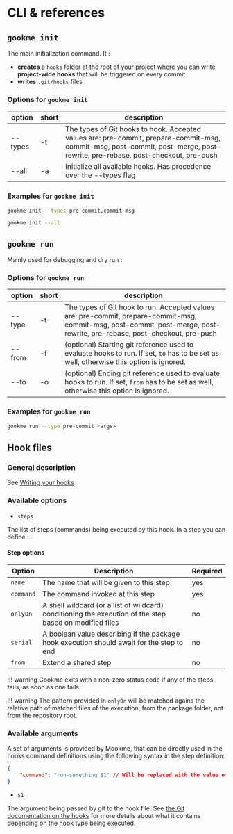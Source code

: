 # CLI & references

## `gookme init`

The main initialization command. It :

- **creates** a `hooks` folder at the root of your project where you can write **project-wide hooks** that will be triggered on every commit
- **writes** `.git/hooks` files

### Options for `gookme init`

| option  | short | description |
|---------|-------|-------|
| --types | -t    | The types of Git hooks to hook. Accepted values are: pre-commit,  prepare-commit-msg, commit-msg,  post-commit, post-merge, post-rewrite,  pre-rebase, post-checkout, pre-push |
| --all   | -a    | Initialize all available hooks. Has precedence over the --types flag |

### Examples for `gookme init`

```sh title="Initialize Gookme with pre-commit and commit-msg hooks"
gookme init --types pre-commit,commit-msg
```

```sh title="Initialize Gookme with all available hooks"
gookme init --all
```

## `gookme run`

Mainly used for debugging and dry run :

### Options for `gookme run`

| option  | short | description |
|---------|-------|-------|
| --type | -t    | The types of Git hook to run. Accepted values are: pre-commit,  prepare-commit-msg, commit-msg,  post-commit, post-merge, post-rewrite,  pre-rebase, post-checkout, pre-push |
| --from   | -f    | (optional) Starting git reference used to evaluate hooks to run. If set, `to` has to be set as well, otherwise this option is ignored. |
| --to   | -o    | (optional) Ending git reference used to evaluate hooks to run. If set, `from` has to be set as well, otherwise this option is ignored. |

### Examples for `gookme run`

```sh title="Run all hooks for the pre-commit type"
gookme run --type pre-commit <args>
```

## Hook files

### General description

See [Writing your hooks](getting-started.md#writing-your-hooks)

### Available options

- `steps`

The list of steps (commands) being executed by this hook. In a step you can define :

#### Step options

| Option        | Description           | Required  |
| ------------- | ------------- | ------|
| `name`      | The name that will be given to this step | yes |
| `command`      | The command invoked at this step |   yes |
| `onlyOn` | A shell wildcard (or a list of wildcard) conditioning the execution of the step based on modified files      |    no |
| `serial` | A boolean value describing if the package hook execution should await for the step to end |    no |
| `from` | Extend a shared step |    no |

!!! warning
    Gookme exits with a non-zero status code if any of the steps fails, as soon as one fails.

!!! warning
    The pattern provided in `onlyOn` will be matched agains the relative path of matched files of the execution, from the package folder, not from the repository root.

### Available arguments

A set of arguments is provided by Mookme, that can be directly used in the hooks command definitions using the following syntax in the step definition:

````json title="hooks/commit-msg.json"
{
    "command": "run-something $1" // Will be replaced with the value of `args`
}
````

- `$1`

The argument being passed by git to the hook file. See [the Git documentation on the hooks](https://git-scm.com/book/en/v2/Customizing-Git-Git-Hooks) for more details about what it contains depending on the hook type being executed.
